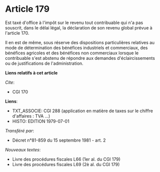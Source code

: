 # Article 179

Est taxé d'office à l'impôt sur le revenu tout contribuable qui n'a pas souscrit, dans le délai légal, la déclaration de son
revenu global prévue à l'article 170.

Il en est de même, sous réserve des dispositions particulières relatives au mode de détermination des bénéfices industriels
et commerciaux, des bénéfices agricoles et des bénéfices non commerciaux lorsque le contribuable s'est abstenu de répondre
aux demandes d'éclaircissements ou de justifications de l'administration.

**Liens relatifs à cet article**

_Cite_:

  - CGI 170

**Liens**:

  - TXT_ASSOCIE: CGI 288 (application en matière de taxes sur le chiffre d'affaires : TVA ...)
  - HISTO: EDITION 1979-07-01

_Transféré par_:

  - Décret n°81-859 du 15 septembre 1981 - art. 2

_Nouveaux textes_:

  - Livre des procédures fiscales L66 (1er al. du CGI 179)
  - Livre des procédures fiscales L69 (2è al. du CGI 179)
